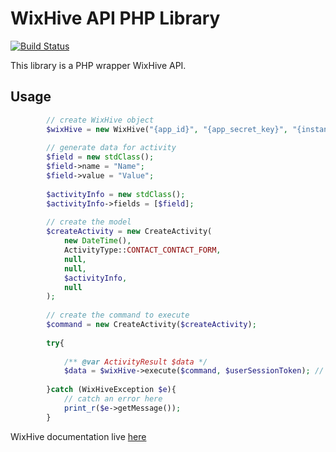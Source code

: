 # WixHive API PHP Library

[![Build Status](https://travis-ci.org/epicformbuilder/wixhive-php-api.svg?branch=0.0.2)](https://travis-ci.org/epicformbuilder/wixhive-php-api)

This library is a PHP wrapper WixHive API.

## Usage
```php
        // create WixHive object
        $wixHive = new WixHive("{app_id}", "{app_secret_key}", "{instance_id}");
        
        // generate data for activity                    
        $field = new stdClass();
        $field->name = "Name";
        $field->value = "Value";
            
        $activityInfo = new stdClass();
        $activityInfo->fields = [$field];
            
        // create the model    
        $createActivity = new CreateActivity(
            new DateTime(), 
            ActivityType::CONTACT_CONTACT_FORM, 
            null, 
            null, 
            $activityInfo, 
            null
        );
        
        // create the command to execute
        $command = new CreateActivity($createActivity);    
        
        try{
            
            /** @var ActivityResult $data */
            $data = $wixHive->execute($command, $userSessionToken); // <-- $userSessionToken comes from Wix JS SDK
            
        }catch (WixHiveException $e){
            // catch an error here
            print_r($e->getMessage());
        }
```

WixHive documentation live [here](http://dev.wix.com/docs/wixhive/introduction)
